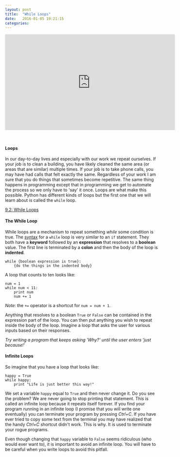 ```yaml
---
layout: post
title:  "While Loops"
date:   2016-01-05 19:21:15
categories: 
---
```


<iframe width="560" height="315" src="https://www.youtube.com/embed/OShOW_ayPvA" frameborder="0" allowfullscreen></iframe>

&nbsp;

#### Loops

In our day-to-day lives and especially with our work we repeat ourselves. If
your job is to clean a building, you have likely cleaned the same area (or areas
that are similar) multiple times. If your job is to take phone calls, you may
have had calls that felt exactly the same. Regardless of your work I am sure
that you do things that sometimes become repetitive. The same thing happens in
programming except that in programming we get to automate the process so we only
have to 'say' it once. Loops are what make this possible. Python has different
kinds of loops but the first one that we will learn about is called the `while`
loop.

<span><i class="fa fa-book"></i><a href="http://www.swaroopch.com/notes/python/#_the_while_statement"> 9.2: While Loops</a></span>


#### The While Loop

While loops are a mechanism to repeat something *while* some condition is true.
The [syntax](http://dictionary.reference.com/browse/syntax) for a `while` loop
is very similar to an `if` statement. They both have a **keyword** followed by an
**expression** that resolves to a **boolean** value. The first line is terminated by a
**colon** and then the body of the loop is **indented**.

    while {boolean expression is true}:
        {do the things in the indented body}

A loop that counts to ten looks like:

    num = 1
    while num < 11:
        print num
        num += 1

*Note*: the `+=` operator is a shortcut for `num = num + 1`.

Anything that resolves to a boolean `True` or `False` can be contained in the
expression part of the loop. You can then put anything you wish to repeat inside
the body of the loop. Imagine a loop that asks the user for various inputs based
on their responses.

<span><em><i class="fa fa-flask"></i> Try writing a program that keeps asking 'Why?' until the user enters 'just because!'</em></span>


#### Infinite Loops

So imagine that you have a loop that looks like:

    happy = True
    while happy:
        print "Life is just better this way!"

We set a variable `happy` equal to `True` and then never change it. Do you see
the problem? We are never going to stop printing that statement. This is called
an infinite loop because it repeats itself forever. If you find your program
running in an infinite loop (I promise that you will write one eventually) you
can terminate your program by pressing *Ctrl+C*. If you have ever tried to copy
some text from the terminal you may have realized that the handy *Ctrl+C*
shortcut didn't work. This is why. It is used to terminate your rogue programs.

Even though changing that `happy` variable to `False` seems ridiculous (who
would ever want to), it is important to avoid an infinite loop. You will have to
be careful when you write loops to avoid this pitfall.
